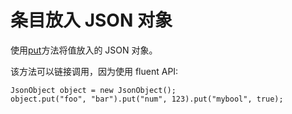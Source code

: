 # 条目放入 JSON 对象


使用[put](http://vertx.io/docs/apidocs/io/vertx/core/json/JsonObject.html#put-java.lang.String-java.lang.Enum-)方法将值放入的 JSON 对象。

该方法可以链接调用，因为使用 fluent API:

```
JsonObject object = new JsonObject();
object.put("foo", "bar").put("num", 123).put("mybool", true);
```
